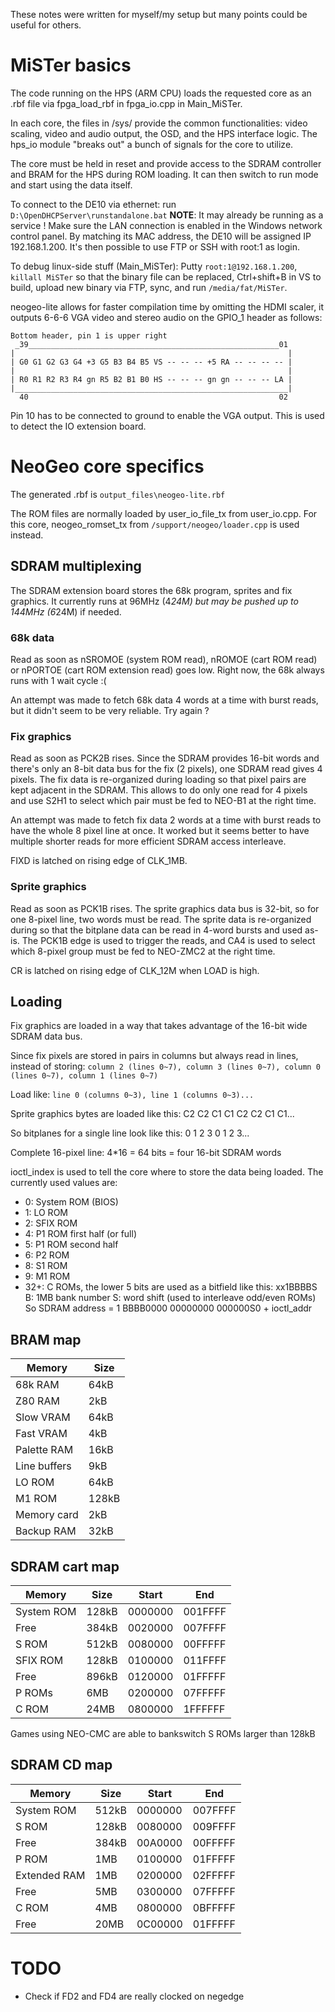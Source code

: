 These notes were written for myself/my setup but many points could be useful for others.

# MiSTer basics
The code running on the HPS (ARM CPU) loads the requested core as an .rbf file via fpga_load_rbf in fpga_io.cpp in Main_MiSTer.

In each core, the files in /sys/ provide the common functionalities: video scaling, video and audio output, the OSD, and the HPS interface logic. The hps_io module "breaks out" a bunch of signals for the core to utilize.

The core must be held in reset and provide access to the SDRAM controller and BRAM for the HPS during ROM loading. It can then switch to run mode and start using the data itself.

To connect to the DE10 via ethernet: run `D:\OpenDHCPServer\runstandalone.bat`
**NOTE**: It may already be running as a service ! Make sure the LAN connection is enabled in the Windows network control panel. By matching its MAC address, the DE10 will be assigned IP 192.168.1.200. It's then possible to use FTP or SSH with root:1 as login.

To debug linux-side stuff (Main_MiSTer):
Putty `root:1@192.168.1.200`, `killall MiSTer` so that the binary file can be replaced, Ctrl+shift+B in VS to build, upload new binary via FTP, sync, and run `/media/fat/MiSTer`.

neogeo-lite allows for faster compilation time by omitting the HDMI scaler, it outputs 6-6-6 VGA video and stereo audio on the GPIO_1 header as follows:
```
Bottom header, pin 1 is upper right
 _39________________________________________________________01
|                                                             |
| G0 G1 G2 G3 G4 +3 G5 B3 B4 B5 VS -- -- -- +5 RA -- -- -- -- |
|                                                             |
| R0 R1 R2 R3 R4 gn R5 B2 B1 B0 HS -- -- -- gn gn -- -- -- LA |
|_____________________________________________________________|
  40                                                        02
```
Pin 10 has to be connected to ground to enable the VGA output. This is used to detect the IO extension board.

# NeoGeo core specifics

The generated .rbf is `output_files\neogeo-lite.rbf`

The ROM files are normally loaded by user_io_file_tx from user_io.cpp. For this core, neogeo_romset_tx from `/support/neogeo/loader.cpp` is used instead. 

## SDRAM multiplexing
The SDRAM extension board stores the 68k program, sprites and fix graphics.
It currently runs at 96MHz (4*24M) but may be pushed up to 144MHz (6*24M) if needed.

### 68k data
Read as soon as nSROMOE (system ROM read), nROMOE (cart ROM read) or nPORTOE (cart ROM extension read) goes low.
Right now, the 68k always runs with 1 wait cycle :(

An attempt was made to fetch 68k data 4 words at a time with burst reads, but it didn't seem to be very reliable. Try again ?

### Fix graphics
Read as soon as PCK2B rises.
Since the SDRAM provides 16-bit words and there's only an 8-bit data bus for the fix (2 pixels), one SDRAM read gives 4 pixels.
The fix data is re-organized during loading so that pixel pairs are kept adjacent in the SDRAM. This allows to do only one read for 4 pixels and use S2H1 to select which pair must be fed to NEO-B1 at the right time.

An attempt was made to fetch fix data 2 words at a time with burst reads to have the whole 8 pixel line at once. It worked but it seems better to have multiple shorter reads for more efficient SDRAM access interleave.

FIXD is latched on rising edge of CLK_1MB.

### Sprite graphics
Read as soon as PCK1B rises.
The sprite graphics data bus is 32-bit, so for one 8-pixel line, two words must be read.
The sprite data is re-organized during so that the bitplane data can be read in 4-word bursts and used as-is. The PCK1B edge is used to trigger the reads, and CA4 is used to select which 8-pixel group must be fed to NEO-ZMC2 at the right time.

CR is latched on rising edge of CLK_12M when LOAD is high.

## Loading

Fix graphics are loaded in a way that takes advantage of the 16-bit wide SDRAM data bus.

Since fix pixels are stored in pairs in columns but always read in lines, instead of storing:
`column 2 (lines 0~7), column 3 (lines 0~7), column 0 (lines 0~7), column 1 (lines 0~7)`

Load like:
`line 0 (columns 0~3), line 1 (columns 0~3)...`

Sprite graphics bytes are loaded like this:
C2 C2 C1 C1 C2 C2 C1 C1...

So bitplanes for a single line look like this:
0  1  2  3  0  1  2  3...

Complete 16-pixel line: 4*16 = 64 bits = four 16-bit SDRAM words

ioctl_index is used to tell the core where to store the data being loaded. The currently used values are:
* 0: System ROM (BIOS)
* 1: LO ROM
* 2: SFIX ROM
* 4: P1 ROM first half (or full)
* 5: P1 ROM second half
* 6: P2 ROM
* 8: S1 ROM
* 9: M1 ROM
* 32+: C ROMs, the lower 5 bits are used as a bitfield like this:
 xx1BBBBS
 B: 1MB bank number
 S: word shift (used to interleave odd/even ROMs)
 So SDRAM address = 1 BBBB0000 00000000 000000S0 + ioctl_addr

## BRAM map

Memory | Size
------ | ----
68k RAM | 64kB
Z80 RAM | 2kB
Slow VRAM | 64kB
Fast VRAM | 4kB
Palette RAM | 16kB
Line buffers | 9kB
LO ROM | 64kB
M1 ROM | 128kB
Memory card | 2kB
Backup RAM | 32kB

## SDRAM cart map

Memory | Size | Start | End
------ | ---- | ----- | ---
System ROM | 128kB | 0000000 | 001FFFF
Free | 384kB | 0020000 | 007FFFF
S ROM | 512kB | 0080000 | 00FFFFF
SFIX ROM | 128kB | 0100000 | 011FFFF
Free | 896kB | 0120000 | 01FFFFF
P ROMs | 6MB | 0200000 | 07FFFFF
C ROM | 24MB | 0800000 | 1FFFFFF

Games using NEO-CMC are able to bankswitch S ROMs larger than 128kB

## SDRAM CD map

Memory | Size | Start | End
------ | ---- | ----- | ---
System ROM | 512kB | 0000000 | 007FFFF
S ROM | 128kB | 0080000 | 009FFFF
Free | 384kB | 00A0000 | 00FFFFF
P ROM | 1MB | 0100000 | 01FFFFF
Extended RAM | 1MB | 0200000 | 02FFFFF
Free | 5MB | 0300000 | 07FFFFF
C ROM | 4MB | 0800000 | 0BFFFFF
Free | 20MB | 0C00000 | 01FFFFF

# TODO

* Check if FD2 and FD4 are really clocked on negedge
